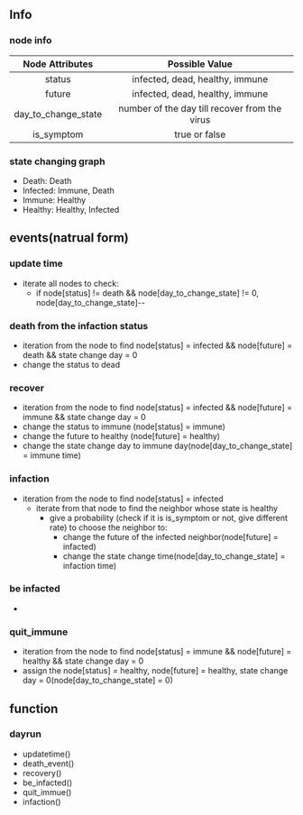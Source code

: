## Info
### node info
|   Node Attributes   |                Possible Value                 |
| :-----------------: | :-------------------------------------------: |
|       status        |        infected, dead, healthy, immune        |
|       future        |        infected, dead, healthy, immune        |
| day_to_change_state | number of the day till recover from the virus |
|     is_symptom      |                 true or false                 |

### state changing graph
* Death: Death
* Infected: Immune, Death
* Immune: Healthy
* Healthy: Healthy, Infected

## events(natrual form)
### update time
* iterate all nodes to check:
  * if node[status] != death && node[day_to_change_state] != 0, node[day_to_change_state]--


### death from the infaction status
* iteration from the node to find node[status] = infected && node[future] = death && state change day = 0
* change the status to dead

### recover
* iteration from the node to find node[status] = infected && node[future] = immune && state change day = 0
* change the status to immune (node[status] = immune)
* change the future to healthy (node[future] = healthy)
* change the state change day to immune day(node[day_to_change_state] = immune time)


### infaction
* iteration from the node to find node[status] = infected
  * iterate from that node to find the neighbor whose state is healthy
    * give a probability (check if it is is_symptom or not, give different rate) to choose the neighbor to:
      * change the future of the infected neighbor(node[future] = infacted)
      * change the state change time(node[day_to_change_state] = infaction time)

### be infacted
* 
### quit_immune
* iteration from the node to find node[status] = immune && node[future] = healthy && state change day = 0
* assign the node[status] = healthy, node[future] = healthy, state change day = 0(node[day_to_change_state] = 0)

## function
### dayrun
* updatetime()
* death_event()
* recovery()
* be_infacted()
* quit_immue()
* infaction()


